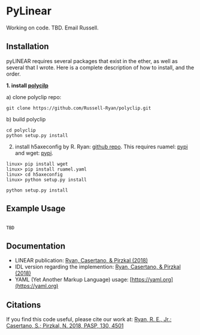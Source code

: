 # PyLinear

Working on code.  TBD.  Email Russell.




## Installation
pyLINEAR requires several packages that exist in the ether, as well as several that I wrote.  Here is a complete description of how to install, and the order.

**1. install [polycilp](https://github.com/Russell-Ryan/polyclip)** 

a) clone polyclip repo:
```
git clone https://github.com/Russell-Ryan/polyclip.git
```

b) build polyclip
```
cd polyclip
python setup.py install
```


2. install h5axeconfig by R. Ryan: [github repo](https://github.com/Russell-Ryan/h5axeconfig). This requires ruamel: [pypi](https://pypi.org/project/ruamel.yaml/) and wget: [pypi](https://pypi.org/project/wget/).
```
linux> pip install wget
linux> pip install ruamel.yaml
linux> cd h5axeconfig
linux> python setup.py install
```





```
python setup.py install
```


## Example Usage
```

TBD

```



## Documentation


* LINEAR publication: [Ryan, Casertano, & Pirzkal (2018)](https://ui.adsabs.harvard.edu/abs/2018PASP..130c4501R/abstract)
* IDL version regarding the implemention: [Ryan, Casertano, \& Pirzkal (2018)](http://www.stsci.edu/hst/wfc3/documents/ISRs/WFC3-2018-13.pdf)
* YAML (Yet Another Markup Language) usage: [https://yaml.org](https://yaml.org)



## Citations

If you find this code useful, please cite our work at: [Ryan, R. E., Jr.; Casertano, S.; Pirzkal, N. 2018, PASP, 130, 4501](https://ui.adsabs.harvard.edu/abs/2018PASP..130c4501R/abstract)

